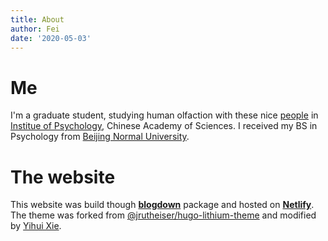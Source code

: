 ```yaml
---
title: About
author: Fei
date: '2020-05-03'
---
```

# Me

I'm a graduate student, studying human olfaction with these nice [people](http://zhouw.psych.ac.cn/people.html) in [Institue of Psychology](http://www.psych.ac.cn/), Chinese Academy of Sciences. I received my BS in Psychology from [Beijing Normal University](http://psych.bnu.edu.cn/).

# The website

This website was build though [**blogdown**](https://github.com/rstudio/blogdown) package and hosted on [**Netlify**](https://www.netlify.com). The theme was forked from [@jrutheiser/hugo-lithium-theme](https://github.com/jrutheiser/hugo-lithium-theme) and modified by [Yihui Xie](https://yihui.org/).
